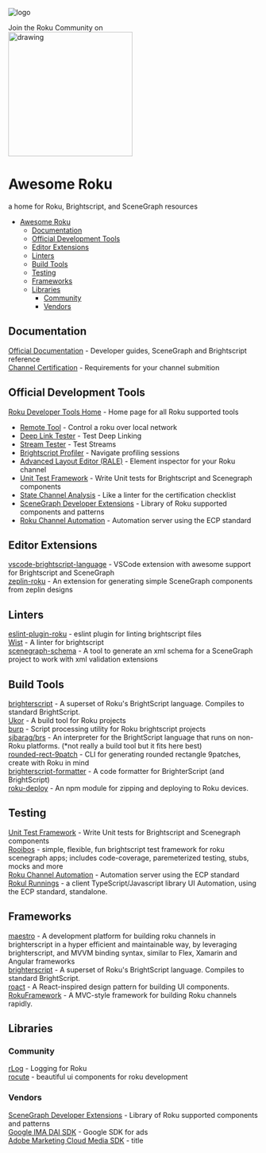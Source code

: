 ![logo](./awesomeroku.png)

Join the Roku Community on  
<a href="https://join.slack.com/t/rokudevelopers/shared_invite/enQtMzgyODg0ODY0NDM5LTM0N2UzYWExOGVlMTRlNGI2OTQ0ODA0Y2ZmMzFhZmMwMWEzNWI2MGM1YzFkZDVkZDNiNjYzYTgwODczNGQ2NDY"><img src="https://assets.brandfolder.com/pl546j-7le8zk-btwjnu/view@2x.png?v=1547165150" alt="drawing" width="250"/></a>

# Awesome Roku

a home for Roku, Brightscript, and SceneGraph resources

- [Awesome Roku](#awesome-roku)
  - [Documentation](#documentation)
  - [Official Development Tools](#official-development-tools)
  - [Editor Extensions](#editor-extensions)
  - [Linters](#linters)
  - [Build Tools](#build-tools)
  - [Testing](#testing)
  - [Frameworks](#frameworks)
  - [Libraries](#libraries)
    - [Community](#community)
    - [Vendors](#vendors)

## Documentation

[Official Documentation](https://developer.roku.com/docs/developer-program/getting-started/roku-dev-prog.md) - Developer guides, SceneGraph and Brightscript reference  
[Channel Certification](https://developer.roku.com/docs/developer-program/certification/certification.md) - Requirements for your channel submition

## Official Development Tools

[Roku Developer Tools Home](https://devtools.web.roku.com/) - Home page for all Roku supported tools

- [Remote Tool](http://devtools.web.roku.com/RokuRemote/) - Control a roku over local network
- [Deep Link Tester](https://devtools.web.roku.com/#deep-linking-tool) - Test Deep Linking
- [Stream Tester](https://devtools.web.roku.com/#stream-tester-tool) - Test Streams
- [Brightscript Profiler](https://devtools.web.roku.com/#brs-profiler-tool) - Navigate profiling sessions
- [Advanced Layout Editor (RALE)](https://devtools.web.roku.com/#rale-tool) - Element inspector for your Roku channel
- [Unit Test Framework](https://devtools.web.roku.com/#unit-test-framework-tool) - Write Unit tests for Brightscript and Scenegraph components
- [State Channel Analysis](https://devtools.web.roku.com/#static-channel-analysis-tool) - Like a linter for the certification checklist
- [SceneGraph Developer Extensions](https://devtools.web.roku.com/#scene-graph-developer-extensions) - Library of Roku supported components and patterns
- [Roku Channel Automation](https://devtools.web.roku.com/#roku-channel-automation) - Automation server using the ECP standard

## Editor Extensions

[vscode-brightscript-language](https://github.com/rokucommunity/vscode-brightscript-language) - VSCode extension with awesome support for Brightscript and SceneGraph  
[zeplin-roku](https://github.com/slheavner/zeplin-roku) - An extension for generating simple SceneGraph components from zeplin designs

## Linters

[eslint-plugin-roku](https://github.com/RokuRoad/eslint-plugin-roku) - eslint plugin for linting brightscript files  
[Wist](https://willowtreeapps.github.io/wist/) - A linter for brightscript  
[scenegraph-schema](https://github.com/slheavner/scenegraph-schema) - A tool to generate an xml schema for a SceneGraph project to work with xml validation extensions

## Build Tools

[brighterscript](https://github.com/rokucommunity/brighterscript) - A superset of Roku's BrightScript language. Compiles to standard BrightScript.  
[Ukor](https://github.com/willowtreeapps/ukor) - A build tool for Roku projects  
[burp](https://github.com/georgejecook/burp) - Script processing utility for Roku brightscript projects  
[sjbarag/brs](https://github.com/sjbarag/brs) - An interpreter for the BrightScript language that runs on non-Roku platforms. (\*not really a build tool but it fits here best)  
[rounded-rect-9patch](https://github.com/slheavner/rounded-rect-9patch) - CLI for generating rounded rectangle 9patches, create with Roku in mind  
[brighterscript-formatter](https://github.com/RokuCommunity/brighterscript-formatter) - A code formatter for BrighterScript (and BrightScript)  
[roku-deploy](https://github.com/rokucommunity/roku-deploy) - An npm module for zipping and deploying to Roku devices.

## Testing

[Unit Test Framework](https://devtools.web.roku.com/#unit-test-framework-tool) - Write Unit tests for Brightscript and Scenegraph components  
[Rooibos](https://github.com/georgejecook/rooibos) - simple, flexible, fun brightscript test framework for roku scenegraph apps; includes code-coverage, paremeterized testing, stubs, mocks and more  
[Roku Channel Automation](https://devtools.web.roku.com/#roku-channel-automation) - Automation server using the ECP standard  
[Rokul Runnings](https://github.com/willowtreeapps/rokul-runnings) - a client TypeScript/Javascript library UI Automation, using the ECP standard, standalone.

## Frameworks

[maestro](https://github.com/georgejecook/maestro) - A development platform for building roku channels in brighterscript in a hyper efficient and maintainable way, by leveraging brighterscript, and MVVM binding syntax, similar to Flex, Xamarin and Angular frameworks  
[brighterscript](https://github.com/rokucommunity/brighterscript) - A superset of Roku's BrightScript language. Compiles to standard BrightScript.  
[roact](https://github.com/Roblox/roact) - A React-inspired design pattern for building UI components.
[RokuFramework](https://github.com/mrkjffrsn/RokuFramework) - A MVC-style framework for building Roku channels rapidly.

## Libraries

### Community

[rLog](https://github.com/georgejecook/rLog) - Logging for Roku  
[rocute](https://github.com/willowtreeapps/rocute) - beautiful ui components for roku development

### Vendors

[SceneGraph Developer Extensions](https://devtools.web.roku.com/#scene-graph-developer-extensions) - Library of Roku supported components and patterns  
[Google IMA DAI SDK](https://developers.google.com/interactive-media-ads/docs/sdks/roku/download) - Google SDK for ads  
[Adobe Marketing Cloud Media SDK](https://github.com/Adobe-Marketing-Cloud/media-sdks/tree/master/sdks/roku) - title
